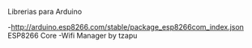 Librerias para Arduino

-http://arduino.esp8266.com/stable/package_esp8266com_index.json ESP8266 Core
-Wifi Manager by tzapu
